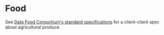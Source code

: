 # Food

See [Data Food Consortium's standard specifications](https://datafoodconsortium.gitbook.io/dfc-standard-documentation/solid-client-protocol) for a client-client spec about agricultural produce.
